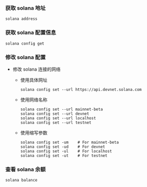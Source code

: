 ### 获取 solana 地址

```
solana address
```

### 获取 solana 配置信息

```
solana config get
```

### 修改 solana 配置

- 修改 solana 连接的网络

  - 使用具体网址
  
    ```
    solana config set --url https://api.devnet.solana.com
    ```
  
  - 使用网络名称
  
    ```
    solana config set --url mainnet-beta
    solana config set --url devnet
    solana config set --url localhost
    solana config set --url testnet
    ```
  
  - 使用缩写参数
  
    ```
    solana config set -um    # For mainnet-beta
    solana config set -ud    # For devnet
    solana config set -ul    # For localhost
    solana config set -ut    # For testnet
    ```

### 查看 solana 余额

```
solana balance
```

